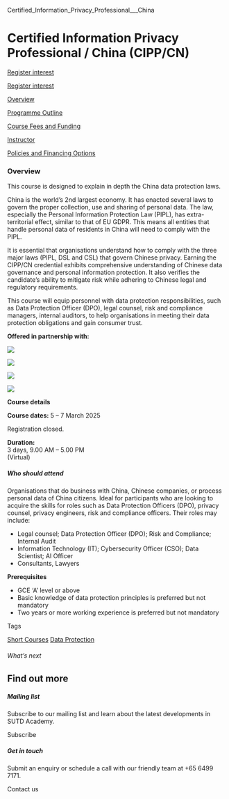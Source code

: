 Certified_Information_Privacy_Professional___China



Certified Information Privacy Professional / China (CIPP/CN)
============================================================

[Register interest](/admissions/academy/short-courses/short-courses-register-your-interest/?coursename=certified-information-privacy-professional-china-cipp-cn)

[Register interest](/admissions/academy/short-courses/short-courses-register-your-interest/?coursename=certified-information-privacy-professional-china-cipp-cn)

[Overview](/course/certified-information-privacy-professional-china-cipp-cn/#tabs)

[Programme Outline](/course/certified-information-privacy-professional-china-cipp-cn/programme-outline/#tabs)

[Course Fees and Funding](/course/certified-information-privacy-professional-china-cipp-cn/course-fees-and-funding/#tabs)

[Instructor](/course/certified-information-privacy-professional-china-cipp-cn/instructor/#tabs)

[Policies and Financing Options](/course/certified-information-privacy-professional-china-cipp-cn/policies-and-financing-options/#tabs)

### Overview

This course is designed to explain in depth the China data protection laws.

China is the world’s 2nd largest economy. It has enacted several laws to govern the proper collection, use and sharing of personal data. The law, especially the Personal Information Protection Law (PIPL), has extra-territorial effect, similar to that of EU GDPR. This means all entities that handle personal data of residents in China will need to comply with the PIPL.

It is essential that organisations understand how to comply with the three major laws (PIPL, DSL and CSL) that govern Chinese privacy. Earning the CIPP/CN credential exhibits comprehensive understanding of Chinese data governance and personal information protection. It also verifies the candidate’s ability to mitigate risk while adhering to Chinese legal and regulatory requirements.

This course will equip personnel with data protection responsibilities, such as Data Protection Officer (DPO), legal counsel, risk and compliance managers, internal auditors, to help organisations in meeting their data protection obligations and gain consumer trust.

**Offered in partnership with:**

![](https://www.sutd.edu.sg/wp-content/uploads/2025/02/IAPP-OTP-logo-3x.png)

![](https://www.sutd.edu.sg/wp-content/uploads/2025/02/Young-Technology-logo-3x.png)

![](https://www.sutd.edu.sg/wp-content/uploads/2025/02/IAPP-OTP-logo-3x.png)

![](https://www.sutd.edu.sg/wp-content/uploads/2025/02/Young-Technology-logo-3x.png)

**Course details**

**Course dates:** 5 – 7 March 2025

Registration closed.  
  
**Duration:**  
3 days, 9.00 AM – 5.00 PM  
(Virtual)

##### **Who should attend**

Organisations that do business with China, Chinese companies, or process personal data of China citizens. Ideal for participants who are looking to acquire the skills for roles such as Data Protection Officers (DPO), privacy counsel, privacy engineers, risk and compliance officers. Their roles may include:

* Legal counsel; Data Protection Officer (DPO); Risk and Compliance; Internal Audit
* Information Technology (IT); Cybersecurity Officer (CSO); Data Scientist; AI Officer
* Consultants, Lawyers

**Prerequisites**

* GCE ‘A’ level or above
* Basic knowledge of data protection principles is preferred but not mandatory
* Two years or more working experience is preferred but not mandatory

Tags

[Short Courses](/admissions/academy/courses-and-modules/?academy-type-course=780)
[Data Protection](/admissions/academy/courses-and-modules/?discipline=793)

###### What’s next

Find out more
-------------

##### Mailing list

Subscribe to our mailing list and learn about the latest developments in SUTD Academy.

Subscribe

##### Get in touch

Submit an enquiry or schedule a call with our friendly team at +65 6499 7171.

Contact us

